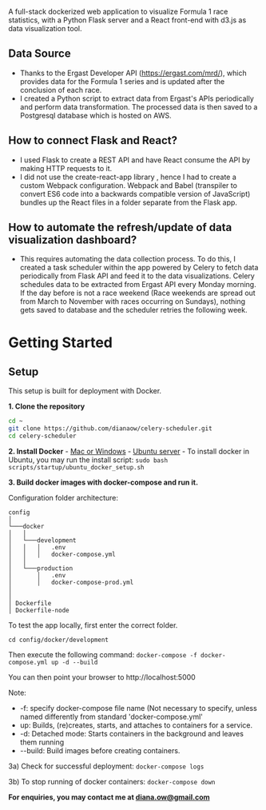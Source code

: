 A full-stack dockerized web application to visualize Formula 1 race statistics, with a Python Flask server and a React front-end with d3.js as data visualization tool. 

## Data Source
- Thanks to the Ergast Developer API (https://ergast.com/mrd/), which provides data for the Formula 1 series and is updated after the conclusion of each race.
- I created a Python script to extract data from Ergast's APIs periodically and perform data transformation. The processed data is then saved to a Postgresql database which is hosted on AWS.

## How to connect Flask and React?
- I used Flask to create a REST API and have React consume the API by making HTTP requests to it.
- I did not use the create-react-app library , hence I had to create a custom Webpack configuration. Webpack and Babel (transpiler to convert ES6 code into a backwards compatible version of JavaScript) bundles up the React files in a folder separate from the Flask app. 

## How to automate the refresh/update of data visualization dashboard?
- This requires automating the data collection process. To do this, I created a task scheduler within the app powered by Celery to fetch data periodically from Flask API and feed it to the data visualizations. Celery schedules data to be extracted from Ergast API every Monday morning. If the day before is not a race weekend (Race weekends are spread out from  March to November with races occurring on Sundays), nothing gets saved to database and the scheduler retries the following week.

# Getting Started

## Setup
This setup is built for deployment with Docker. 

**1. Clone the repository**

```bash
cd ~
git clone https://github.com/dianaow/celery-scheduler.git
cd celery-scheduler
```

**2. Install Docker**
	- [Mac or Windows](https://docs.docker.com/engine/installation/)
	- [Ubuntu server](https://www.digitalocean.com/community/tutorials/how-to-install-and-use-docker-on-ubuntu-16-04)
	- To install docker in Ubuntu, you may run the install script:
		```
		sudo bash scripts/startup/ubuntu_docker_setup.sh
		```
    
**3. Build docker images with docker-compose and run it.**

  Configuration folder architecture:
  ```
  config  
  │
  └───docker
  │   │
  │   └───development
  │   │   │   .env
  │   │   │   docker-compose.yml
  │   │ 
  │   └───production
  │       │   .env
  │       │   docker-compose-prod.yml
  │      
  │   
  │ Dockerfile
  │ Dockerfile-node
  ```
  To test the app locally, first enter the correct folder. 
  ```
  cd config/docker/development
  ```
  Then execute the following command:
	```
	docker-compose -f docker-compose.yml up -d --build
	```
  
  You can then point your browser to http://localhost:5000
  
  Note:
  - -f: specify docker-compose file name (Not necessary to specify, unless named differently from standard 'docker-compose.yml'
  - up: Builds, (re)creates, starts, and attaches to containers for a service.
  - -d: Detached mode: Starts containers in the background and leaves them running 
  - --build: Build images before creating containers.
  
  
3a) Check for successful deployment:
 	```
	docker-compose logs
	```

3b) To stop running of docker containers:
 	```
	docker-compose down
	```


**For enquiries, you may contact me at diana.ow@gmail.com**

 
